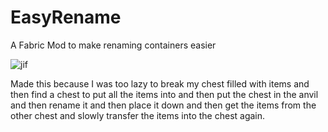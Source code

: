 # EasyRename
A Fabric Mod to make renaming containers easier

![jif](https://i.ibb.co/wwz6v1K/java-8-Prymb-R7pm.gif)

Made this because I was too lazy to break my chest filled with items and then find a chest to put all the
items into and then put the chest in the anvil and then rename it and then place it down and then get the
items from the other chest and slowly transfer the items into the chest again.